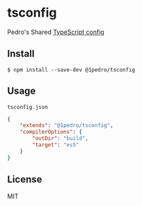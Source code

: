# tsconfig
Pedro's Shared [TypeScript config](https://www.typescriptlang.org/docs/handbook/tsconfig-json.html)

## Install

```
$ npm install --save-dev @1pedro/tsconfig
```

## Usage

`tsconfig.json`

```json
{
	"extends": "@1pedro/tsconfig",
	"compilerOptions": {
		"outDir": "build",
		"target": "es5"
	}
}
```


## License

MIT
